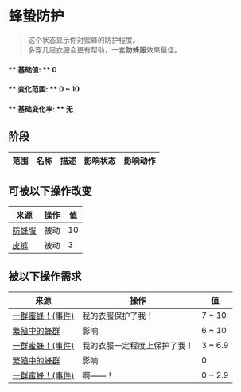 # 蜂蛰防护  
> 这个状态显示你对蜜蜂的防护程度。<br>多穿几层衣服会更有帮助，一套<b>防蜂服</b>效果最佳。  
  
#### ** 基础值: ** 0   
#### ** 变化范围: ** 0 ~ 10  
#### ** 基础变化率: ** 无   
## 阶段  
范围  |  名称  |  描述  |  影响状态  |  影响动作  
----  |  ----  |  ----  |  ----  |  ----  
## 可被以下操作改变  
来源  |  操作  |  值  
----  |  ----  |  ----  
[防蜂服](BeeSuit.md)  |  被动  |  10  
[皮裤](LeatherPants.md)  |  被动  |  3  
## 被以下操作需求  
来源  |  操作  |  值  
----  |  ----  |  ----  
[一群蜜蜂！(事件)](Event_BeesSwarming.md)  |  我的衣服保护了我！  |  7 ~ 10  
[繁殖中的蜂群](BeeSkepSwarming.md)  |  影响  |  6 ~ 10  
[一群蜜蜂！(事件)](Event_BeesSwarming.md)  |  我的衣服一定程度上保护了我！  |  3 ~ 6.9  
[繁殖中的蜂群](BeeSkepSwarming.md)  |  影响  |  0  
[一群蜜蜂！(事件)](Event_BeesSwarming.md)  |  啊——！  |  0 ~ 2.9  


<script>document.title="蜂蛰防护 - 卡牌生存百科 Card Survival Wiki";</script>
